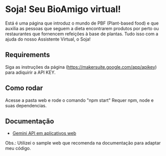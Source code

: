 # Soja! Seu BioAmigo virtual! 

Está é uma página que introduz o mundo de PBF (Plant-based food) e que auxilia as pessoas que seguem a dieta encontrarem produtos por perto ou restaurantes que fornencem refeições à base de plantas. Tudo isso com a ajuda do nosso Assistente Virtual, o Soja!  

## Requirements

Siga as instruções da página (https://makersuite.google.com/app/apikey) para adiquirir a API KEY.


## Como rodar

Acesse a pasta web e rode o comando "npm start"
Requer npm, node e suas dependencias. 

## Documentação

- [Gemini API em aplicativos web](https://ai.google.dev/tutorials/web_quickstart)

Obs.: Utilizei o sample web que recomenda na documentação para adaptar meu código.
